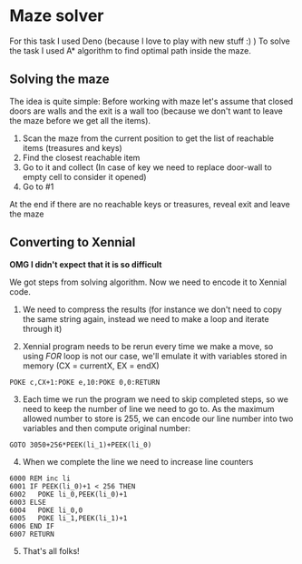 # Maze solver

For this task I used Deno (because I love to play with new stuff :) )
To solve the task I used A* algorithm to find optimal path inside the maze.

## Solving the maze

The idea is quite simple:
Before working with maze let's assume that closed doors are walls and the exit is a wall too (because we don't want to leave the maze before we get all the items).

1) Scan the maze from the current position to get the list of reachable items (treasures and keys)
2) Find the closest reachable item
3) Go to it and collect (In case of key we need to replace door-wall to empty cell to consider it opened)
4) Go to #1

At the end if there are no reachable keys or treasures, reveal exit and leave the maze

## Converting to Xennial

**OMG I didn't expect that it is so difficult**

We got steps from solving algorithm. Now we need to encode it to Xennial code.

1) We need to compress the results (for instance we don't need to copy the same string again, instead we need to make a loop and iterate through it)

2) Xennial program needs to be rerun every time we make a move, so using *FOR* loop is not our case, we'll emulate it with variables stored in memory (CX = currentX, EX = endX)

```
POKE c,CX+1:POKE e,10:POKE 0,0:RETURN
```

3) Each time we run the program we need to skip completed steps, so we need to keep the number of line we need to go to. As the maximum allowed number to store is 255, we can encode our line number into two variables and then compute original number: 

```
GOTO 3050+256*PEEK(li_1)+PEEK(li_0)
```

4) When we complete the line we need to increase line counters

```
6000 REM inc li
6001 IF PEEK(li_0)+1 < 256 THEN
6002   POKE li_0,PEEK(li_0)+1
6003 ELSE
6004   POKE li_0,0
6005   POKE li_1,PEEK(li_1)+1
6006 END IF
6007 RETURN
```

5) That's all folks!